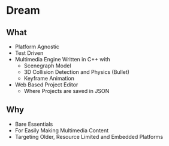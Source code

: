 # Dream

## What
* Platform Agnostic
* Test Driven
* Multimedia Engine Written in C++ with
	* Scenegraph Model
	* 3D Collision Detection and Physics (Bullet)
	* Keyframe Animation
* Web Based Project Editor
	* Where Projects are saved in JSON

## Why
* Bare Essentials
* For Easily Making Multimedia Content
* Targeting Older, Resource Limited and Embedded Platforms
